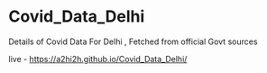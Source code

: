 # Covid_Data_Delhi
 Details of Covid Data For Delhi , Fetched from official Govt sources 

live - https://a2hi2h.github.io/Covid_Data_Delhi/
